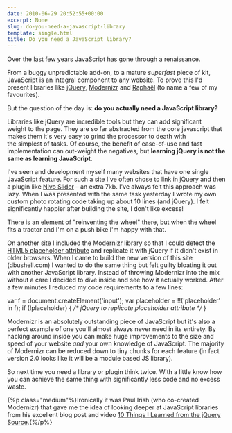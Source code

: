 ```yaml
---
date: 2010-06-29 20:52:55+00:00
excerpt: None
slug: do-you-need-a-javascript-library
template: single.html
title: Do you need a JavaScript library?
---
```


Over the last few years JavaScript has gone through a renaissance.

From a buggy unpredictable add-on, to a mature _superfast_ piece of kit, JavaScript is an integral component to any website. To prove this I'd present libraries like [jQuery](http://jquery.com/), [Modernizr](http://www.modernizr.com/) and [Raphaël](http://raphaeljs.com/) (to name a few of my favourites).

But the question of the day is: **do you actually need a JavaScript library?**

Libraries like jQuery are incredible tools but they can add significant weight to the page. They are so far abstracted from the core javascript that makes them it's very easy to grind the processor to death with the simplest of tasks. Of course, the benefit of ease-of-use and fast implementation can out-weight the negatives, but **learning jQuery is not the same as learning JavaScript**.

I've seen and development myself many websites that have one single JavaScript feature. For such a site I've often chose to link in jQuery and then a plugin like [Nivo Slider](http://nivo.dev7studios.com/) – an extra 7kb. I've always felt this approach was lazy. When I was presented with the same task yesterday I wrote my own custom photo rotating code taking up about 10 lines (and jQuery). I felt significantly happier after building the site, I don't like excess!

There is an element of "reinventing the wheel" there, but when the wheel fits a tractor and I'm on a push bike I'm happy with that.

On another site I included the Modernizr library so that I could detect the [HTML5 placeholder attribute](http://diveintohtml5.org/forms.html) and replicate it with jQuery if it didn't exist in older browsers. When I came to build the new version of this site (dbushell.com) I wanted to do the same thing but felt guilty bloating it out with another JavaScript library. Instead of throwing Modernizr into the mix without a care I decided to dive inside and see how it actually worked. After a few minutes I reduced my code requirements to a few lines:


var f = document.createElement('input');
var placeholder = !!('placeholder' in f);
if (!placeholder) {
_/* jQuery to replicate placeholder attribute */_
}


Modernizr is an absolutely outstanding piece of JavaScript but it's also a perfect example of one you'll almost always never need in its entirety. By hacking around inside you can make huge improvements to the size and speed of your website _and_ your own knowledge of JavaScript. The majority of Modernizr can be reduced down to tiny chunks for each feature (in fact version 2.0 looks like it will be a module based JS library).

So next time you need a library or plugin think twice. With a little know how you can achieve the same thing with significantly less code and no excess waste.




{%p class="medium"%}Ironically it was Paul Irish (who co-created Modernizr) that gave me the idea of looking deeper at JavaScript libraries from his excellent blog post and video [10 Things I Learned from the jQuery Source](http://paulirish.com/2010/10-things-i-learned-from-the-jquery-source/).{%/p%}


